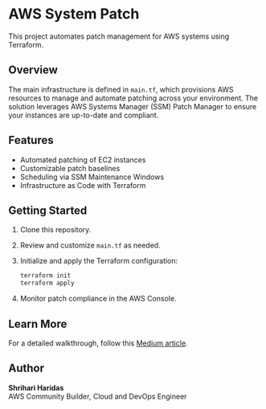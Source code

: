 # AWS System Patch

This project automates patch management for AWS systems using Terraform.

## Overview

The main infrastructure is defined in `main.tf`, which provisions AWS resources to manage and automate patching across your environment. The solution leverages AWS Systems Manager (SSM) Patch Manager to ensure your instances are up-to-date and compliant.

## Features

- Automated patching of EC2 instances
- Customizable patch baselines
- Scheduling via SSM Maintenance Windows
- Infrastructure as Code with Terraform

## Getting Started

1. Clone this repository.
2. Review and customize `main.tf` as needed.
3. Initialize and apply the Terraform configuration:

    ```sh
    terraform init
    terraform apply
    ```

4. Monitor patch compliance in the AWS Console.

## Learn More

For a detailed walkthrough, follow this [Medium article]([https://medium.com/](https://shrihariharidas73.medium.com/automating-patch-management-with-aws-systems-manager-and-terraform-0af579553b18)).

## Author

**Shrihari Haridas**  
AWS Community Builder, Cloud and DevOps Engineer
